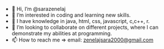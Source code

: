 - 👋 Hi, I’m @sarazenelaj
- 👀 I’m interested in coding and learning new skills.
- 🌱 I have knowledge in java, html, css, javascript, c,c++, r.
- 💞️ I’m looking to collaborate on different projects, where I can demonstrate my abilities at programming.
- 📫 How to reach me => email: zenelajsara2000@gmail.com

<!---
sarazenelaj/sarazenelaj is a ✨ special ✨ repository because its `README.md` (this file) appears on your GitHub profile.
You can click the Preview link to take a look at your changes.
--->
